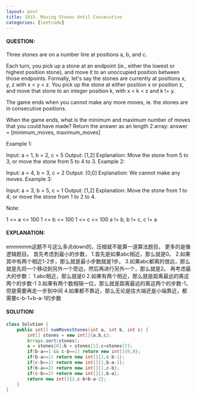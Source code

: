 ```yaml
---
layout: post
title: 1033. Moving Stones Until Consecutive
categories: [leetcode]
---
```


#### QUESTION:

Three stones are on a number line at positions a, b, and c.

Each turn, you pick up a stone at an endpoint (ie., either the lowest or highest position stone), and move it to an unoccupied position between those endpoints.  Formally, let's say the stones are currently at positions x, y, z with x < y < z.  You pick up the stone at either position x or position z, and move that stone to an integer position k, with x < k < z and k != y.

The game ends when you cannot make any more moves, ie. the stones are in consecutive positions.

When the game ends, what is the minimum and maximum number of moves that you could have made?  Return the answer as an length 2 array: answer = [minimum_moves, maximum_moves]

 

Example 1:

Input: a = 1, b = 2, c = 5
Output: [1,2]
Explanation: Move the stone from 5 to 3, or move the stone from 5 to 4 to 3.
Example 2:

Input: a = 4, b = 3, c = 2
Output: [0,0]
Explanation: We cannot make any moves.
Example 3:

Input: a = 3, b = 5, c = 1
Output: [1,2]
Explanation: Move the stone from 1 to 4; or move the stone from 1 to 2 to 4.
 

Note:

1 <= a <= 100
1 <= b <= 100
1 <= c <= 100
a != b, b != c, c != a

#### EXPLANATION:

emmmmm这题不亏这么多点down的，压根就不能算一道算法题目。
更多的是像逻辑题目。
首先考虑到最小的步数，
1.首先是如果abc相近，那么就是0。
2.如果其中有两个相近1-2步，那么就是最小步数就是1步。
3.如果abc都离的很远，那么就是先将一个移动到另外一个旁边，然后再进行另外一个，那么就是2。
再考虑最大的步数：
1.abc相近，那么就是0
2.如果有两个相近，那么就是距离最远的离这两个的步数-1
3.如果有两个数相隔一位，那么就是距离最远的离这两个的步数-1，但是需要再走一步到中间
4.如果都不靠近，那么无论是往大端还是小端靠近，都需要c-b-1+b-a-1的步数

#### SOLUTION:
```java
class Solution {
    public int[] numMovesStones(int a, int b, int c) {
        int[] stones = new int[]{a,b,c};
        Arrays.sort(stones);
        a = stones[0];b = stones[1];c=stones[2];
        if(b-a==1 && c-b==1) return new int[]{0,0};
        if(b-a==1) return new int[]{1,c-b-1};
        if(c-b==1) return new int[]{1,b-a-1};
        if(b-a==2) return new int[]{1,c-b};
        if(c-b==2) return new int[]{1,b-a};
        return new int[]{2,c-b+b-a-2};
    }
}
```
